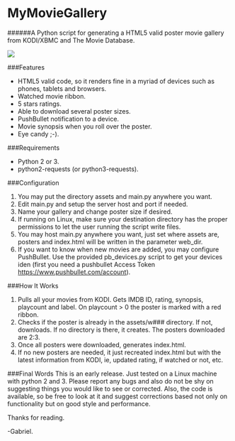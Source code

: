 # MyMovieGallery
######A Python script for generating a HTML5 valid poster movie gallery from KODI/XBMC and The Movie Database.

<img align='middle' src='https://lh6.googleusercontent.com/-4O55ZZmjQxo/VRG5K3YZssI/AAAAAAAACbw/E8rIH1bHxU4/w804-h549-no/intro.png'>

###Features
* HTML5 valid code, so it renders fine in a myriad of devices such as phones,
tablets and browsers.
* Watched movie ribbon.
* 5 stars ratings.
* Able to download several poster sizes.
* PushBullet notification to a device.
* Movie synopsis when you roll over the poster.
* Eye candy ;-).

###Requirements
* Python 2 or 3.
* python2-requests (or python3-requests).

###Configuration
1. You may put the directory assets and main.py anywhere you want.
2. Edit main.py and setup the server host and port if needed.
3. Name your gallery and change poster size if desired.
4. If running on Linux, make sure your destination directory has the proper
permissions to let the user running the script write files.
5. You may host main.py anywhere you want, just set where assets are, posters
and index.html will be written in the parameter web_dir.
6. If you want to know when new movies are added, you may configure PushBullet.
Use the provided pb_devices.py script to get your devices iden (first you need a
pushbullet Access Token https://www.pushbullet.com/account).

###How It Works
1. Pulls all your movies from KODI. Gets IMDB ID, rating, synopsis, playcount
and label. On playcount > 0 the poster is marked with a red ribbon.
2. Checks if the poster is already in the assets/w### directory. If not,
downloads. If no directory is there, it creates. The posters downloaded are 2:3.
3. Once all posters were downloaded, generates index.html.
4. If no new posters are needed, it just recreated index.html but with the
latest information from KODI, ie, updated rating, if watched or not, etc.

###Final Words
This is an early release. Just tested on a Linux machine with python 2 and 3.
Please report any bugs and also do not be shy on suggesting things you would
like to see or corrected. Also, the code is available, so be free to look at it
and suggest corrections based not only on functionality but on good style and
performance.

Thanks for reading.

-Gabriel.